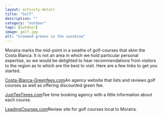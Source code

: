```yaml
---
layout: activity-detail
title: "Golf"
description: ""
category: "outdoor"
tags: [outdoor]
image: golf.jpg
alt: "Groomed greens in the sunshine"
---
```


Moraira marks the mid-point in a swathe of golf-courses that skim the Costa Blanca. <!-- more -->It is not an area in which we hold particular personal expertise, so we would be delighted to hear recommendations from visitors to the region as to which are the best to visit. Here are a few links to get you started.

<p>
<a href="http://www.costa-blanca-greenfees.com/">Costa-Blanca-Greenfees.com</a>An agency website that lists and reviews golf courses as well as offering discounted green fee.
</p>

<p>
<a href="http://www.justteetimes.com/">JustTeeTimes.com</a>Tee time booking agency with a little information about each course.
</p>

<p>
<a href="https://en.leadingcourses.com/europe+spain/city=moraira/clubs.html">LeadingCourses.com</a>Review site for golf courses local to Moraira.
</p>
